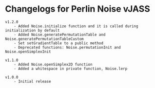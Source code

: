 # Changelogs for Perlin Noise vJASS

    v1.2.0
        - Added Noise.initialize function and it is called during initialization by default
        - Added Noise.generatePermutationTable and Noise.generatePermutationTableCustom
        - Set setGradientTable to a public method
        - Deprecated functions: Noise.permutationInit and Noise.openSimplexInit

    v1.1.0
        - Added Noise.openSimplex2D function
        - Added a whitespace in private function, Noise.lerp

    v1.0.0
        - Initial release
